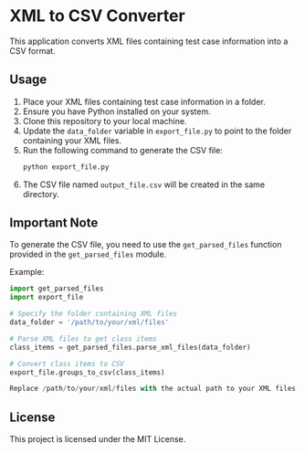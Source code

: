 # XML to CSV Converter

This application converts XML files containing test case information into a CSV format.

## Usage

1. Place your XML files containing test case information in a folder.
2. Ensure you have Python installed on your system.
3. Clone this repository to your local machine.
4. Update the `data_folder` variable in `export_file.py` to point to the folder containing your XML files.
5. Run the following command to generate the CSV file:
    ```bash
    python export_file.py
    ```
6. The CSV file named `output_file.csv` will be created in the same directory.

## Important Note

To generate the CSV file, you need to use the `get_parsed_files` function provided in the `get_parsed_files` module.

Example:

```python
import get_parsed_files
import export_file

# Specify the folder containing XML files
data_folder = '/path/to/your/xml/files'

# Parse XML files to get class items
class_items = get_parsed_files.parse_xml_files(data_folder)

# Convert class items to CSV
export_file.groups_to_csv(class_items)

Replace /path/to/your/xml/files with the actual path to your XML files folder.
```

## License
This project is licensed under the MIT License.
